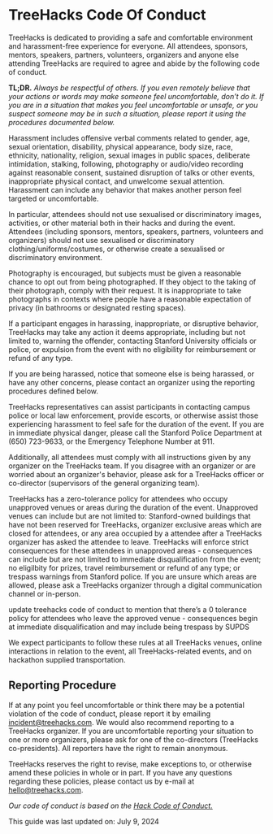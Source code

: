 # TreeHacks Code Of Conduct

TreeHacks is dedicated to providing a safe and comfortable environment and harassment-free experience for everyone. All attendees, sponsors, mentors, speakers, partners, volunteers, organizers and anyone else attending TreeHacks are required to agree and abide by the following code of conduct.

**TL;DR.** _Always be respectful of others. If you even remotely believe that your actions or words may make someone feel uncomfortable, don’t do it. If you are in a situation that makes you feel uncomfortable or unsafe, or you suspect someone may be in such a situation, please report it using the procedures documented below._

Harassment includes offensive verbal comments related to gender, age, sexual orientation, disability, physical appearance, body size, race, ethnicity, nationality, religion, sexual images in public spaces, deliberate intimidation, stalking, following, photography or audio/video recording against reasonable consent, sustained disruption of talks or other events, inappropriate physical contact, and unwelcome sexual attention. Harassment can include any behavior that makes another person feel targeted or uncomfortable.

In particular, attendees should not use sexualised or discriminatory images, activities, or other material both in their hacks and during the event. Attendees (including sponsors, mentors, speakers, partners, volunteers and organizers) should not use sexualised or discriminatory clothing/uniforms/costumes, or otherwise create a sexualised or discriminatory environment.

Photography is encouraged, but subjects must be given a reasonable chance to opt out from being photographed. If they object to the taking of their photograph, comply with their request. It is inappropriate to take photographs in contexts where people have a reasonable expectation of privacy (in bathrooms or designated resting spaces).

If a participant engages in harassing, inappropriate, or disruptive behavior, TreeHacks may take any action it deems appropriate, including but not limited to, warning the offender, contacting Stanford University officials or police, or expulsion from the event with no eligibility for reimbursement or refund of any type. 

If you are being harassed, notice that someone else is being harassed, or have any other concerns, please contact an organizer using the reporting procedures defined below.

TreeHacks representatives can assist participants in contacting campus police or local law enforcement, provide escorts, or otherwise assist those experiencing harassment to feel safe for the duration of the event. If you are in immediate physical danger, please call the Stanford Police Department at (650) 723-9633, or the Emergency Telephone Number at 911.

Additionally, all attendees must comply with all instructions given by any organizer on the TreeHacks team. If you disagree with an organizer or are worried about an organizer's behavior, please ask for a TreeHacks officer or co-director (supervisors of the general organizing team).

TreeHacks has a zero-tolerance policy for attendees who occupy unapproved venues or areas during the duration of the event. Unapproved venues can include but are not limited to: Stanford-owned buildings that have not been reserved for TreeHacks, organizer exclusive areas which are closed for attendees, or any area occupied by a attendee after a TreeHacks organizer has asked the attendee to leave. TreeHacks will enforce strict consequences for these attendees in unapproved areas - consequences can include but are not limited to immediate disqualification from the event; no eligilbity for prizes, travel reimbursement or refund of any type; or trespass warnings from Stanford police. If you are unsure which areas are allowed, please ask a TreeHacks organizer through a digital communication channel or in-person.

update treehacks code of conduct to mention that there’s a 0 tolerance policy for attendees who leave the approved venue - consequences begin at immediate disqualification and may include being trespass by SUPDS

We expect participants to follow these rules at all TreeHacks venues, online interactions in relation to the event, all TreeHacks-related events, and on hackathon supplied transportation.

## Reporting Procedure

If at any point you feel uncomfortable or think there may be a potential violation of the code of conduct, please report it by emailing [incident@treehacks.com](mailto:incident@treehacks.com). We would also recommend reporting to a TreeHacks organizer. If you are uncomfortable reporting your situation to one or more organizers, please ask for one of the co-directors (TreeHacks co-presidents). All reporters have the right to remain anonymous.

TreeHacks reserves the right to revise, make exceptions to, or otherwise amend these policies in whole or in part. If you have any questions regarding these policies, please contact us by e-mail at [hello@treehacks.com](mailto:hello@treehacks.com).

_Our code of conduct is based on the [Hack Code of Conduct.](http://hackcodeofconduct.org/)_

This guide was last updated on:
July 9, 2024
